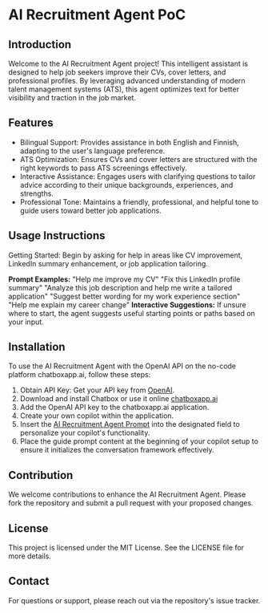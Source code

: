 # AI Recruitment Agent PoC

## Introduction

Welcome to the AI Recruitment Agent project! This intelligent assistant is designed to help job seekers improve their CVs, cover letters, and professional profiles. By leveraging advanced understanding of modern talent management systems (ATS), this agent optimizes text for better visibility and traction in the job market.

## Features

- Bilingual Support: Provides assistance in both English and Finnish, adapting to the user's language preference.
- ATS Optimization: Ensures CVs and cover letters are structured with the right keywords to pass ATS screenings effectively.
- Interactive Assistance: Engages users with clarifying questions to tailor advice according to their unique backgrounds, experiences, and strengths.
- Professional Tone: Maintains a friendly, professional, and helpful tone to guide users toward better job applications.

## Usage Instructions

Getting Started: Begin by asking for help in areas like CV improvement, LinkedIn summary enhancement, or job application tailoring.

**Prompt Examples:**
"Help me improve my CV"
"Fix this LinkedIn profile summary"
"Analyze this job description and help me write a tailored application"
"Suggest better wording for my work experience section"
"Help me explain my career change"
**Interactive Suggestions:** If unsure where to start, the agent suggests useful starting points or paths based on your input.

## Installation

To use the AI Recruitment Agent with the OpenAI API on the no-code platform chatboxapp.ai, follow these steps:

1. Obtain API Key: Get your API key from [OpenAI](https://platform.openai.com/).
2. Download and install Chatbox or use it online [chatboxapp.ai](https://chatboxapp.ai/)
3. Add the OpenAI API key to the chatboxapp.ai application.
4. Create your own copilot within the application.
5. Insert the [AI Recruitment Agent Prompt](./AI_Recruitment_Agent_Prompt.txt) into the designated field to personalize your copilot's functionality.
6. Place the guide prompt content at the beginning of your copilot setup to ensure it initializes the conversation framework effectively.

## Contribution

We welcome contributions to enhance the AI Recruitment Agent. Please fork the repository and submit a pull request with your proposed changes.


## License

This project is licensed under the MIT License. See the LICENSE file for more details.


## Contact

For questions or support, please reach out via the repository's issue tracker.
